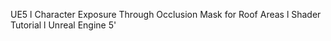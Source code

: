 UE5 l Character Exposure Through Occlusion Mask for Roof Areas l Shader Tutorial l Unreal Engine 5'
